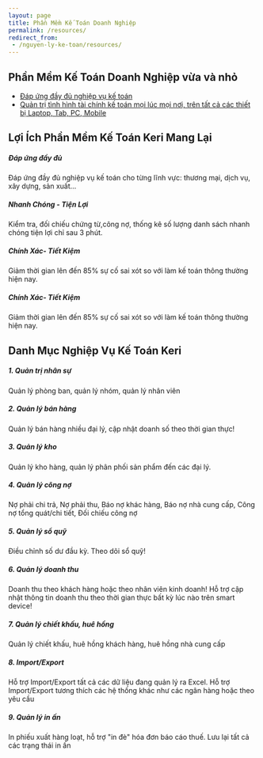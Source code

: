 ```yaml
---
layout: page
title: Phần Mềm Kế Toán Doanh Nghiệp
permalink: /resources/
redirect_from:
 - /nguyen-ly-ke-toan/resources/
---
```


## Phần Mềm Kế Toán Doanh Nghiệp vừa và nhỏ

- [Đáp ứng đầy đủ nghiệp vụ kế toán](https://keri.vn/)
- [Quản trị tình hình tài chính kế toán mọi lúc mọi nơi, trên tất cả các thiết bị Laptop, Tab, PC, Mobile](https://keri.vn/)

## Lợi Ích Phần Mềm Kế Toán Keri Mang Lại
<div class="note">
  <h5> Đáp ứng đầy đủ</h5>
  <p> Đáp ứng đầy đủ nghiệp vụ kế toán cho từng lĩnh vực: thương mại, dịch vụ, xây dựng, sản xuất…</p>
</div>

<div class="note">
  <h5> Nhanh Chóng - Tiện Lợi</h5>
  <p>Kiểm tra, đối chiếu chứng từ,công nợ, thống kê số lượng danh sách nhanh chóng tiện lợi chỉ sau 3 phút. </p>
</div>

<div class="note">
  <h5> Chính Xác- Tiết Kiệm</h5>
  <p> Giảm thời gian lên đến 85% sự cố sai xót so với làm kế toán thông thường hiện nay. </p>
</div>

<div class="note">
  <h5> Chính Xác- Tiết Kiệm</h5>
  <p> Giảm thời gian lên đến 85% sự cố sai xót so với làm kế toán thông thường hiện nay. </p>
</div>

## Danh Mục Nghiệp Vụ Kế Toán Keri

<div class="note info">
  <h5>1. Quản trị nhân sự</h5>
  <p>Quản lý phòng ban, quản lý nhóm, quản lý nhân viên</p>
</div>

<div class="note info">
  <h5>2. Quản lý bán hàng</h5>
  <p>Quản lý bán hàng nhiều đại lý, cập nhật doanh số theo thời gian thực!</p>
</div>

<div class="note info">
  <h5>3. Quản lý kho </h5>
  <p>Quản lý kho hàng, quản lý phân phối sản phẩm đến các đại lý.</p>
</div>

<div class="note info">
  <h5>4. Quản lý công nợ </h5>
  <p>Nợ phải chi trả, Nợ phải thu, Báo nợ khác hàng, Báo nợ nhà cung cấp, Công nợ tổng quát/chi tiết, Đối chiếu công nợ</p>
</div>

<div class="note info">
  <h5>5. Quản lý sổ quỹ </h5>
  <p> Điều chỉnh số dư đầu kỳ. Theo dõi sổ quỹ!</p>
</div>

<div class="note info">
  <h5>6. Quản lý doanh thu </h5>
  <p>Doanh thu theo khách hàng hoặc theo nhân viên kinh doanh! Hỗ trợ cập nhật thông tin doanh thu theo thời gian thực bất kỳ lúc nào trên smart device!</p>
</div>

<div class="note info">
  <h5>7. Quản lý chiết khấu, huê hồng </h5>
  <p>Quản lý chiết khấu, huê hồng khách hàng, huê hồng nhà cung cấp</p>
</div>

<div class="note info">
  <h5>8. Import/Export </h5>
  <p>Hỗ trợ Import/Export tất cả các dữ liệu đang quản lý ra Excel.
Hỗ trợ Import/Export tương thích các hệ thống khác như các ngân hàng hoặc theo yêu cầu</p>
</div>

<div class="note info">
  <h5>9. Quản lý in ấn </h5>
  <p>In phiếu xuất hàng loạt, hỗ trợ "in đè" hóa đơn báo cáo thuế. Lưu lại tất cả các trạng thái in ấn</p>
</div>